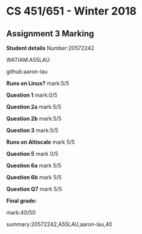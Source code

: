 # CS 451/651 - Winter 2018
## Assignment 3 Marking
**Student details**
Number:20572242

WATIAM:A55LAU

github:aaron-lau

**Runs on Linux?**
mark:5/5

**Question 1**
mark:0/5

**Question 2a**
mark:5/5

**Question 2b**
mark:5/5

**Question 3**
mark:5/5

**Runs on Altiscale**
mark 5/5

**Question 5**
mark 0/5

**Question 6a**
mark 5/5

**Question 6b**
mark 5/5

**Question Q7**
mark 5/5

**Final grade:**

mark:40/50

summary:20572242,A55LAU,aaron-lau,40

